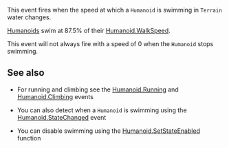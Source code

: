 This event fires when the speed at which a `Humanoid` is swimming in `Terrain` water changes.

[Humanoids](https://developer.roblox.com/api-reference/class/Humanoid) swim at 87.5% of their [Humanoid.WalkSpeed](https://developer.roblox.com/api-reference/property/Humanoid/WalkSpeed).

This event will not always fire with a speed of 0 when the `Humanoid` stops swimming.

## See also

 - For running and climbing see the [Humanoid.Running](https://developer.roblox.com/api-reference/event/Humanoid/Running) and [Humanoid.Climbing](https://developer.roblox.com/api-reference/event/Humanoid/Climbing) events

 - You can also detect when a `Humanoid` is swimming using the [Humanoid.StateChanged](https://developer.roblox.com/api-reference/event/Humanoid/StateChanged) event

 - You can disable swimming using the [Humanoid.SetStateEnabled](https://developer.roblox.com/api-reference/function/Humanoid/SetStateEnabled) function